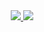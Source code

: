 <div align="center">
    <a href="https://github.com/jstrieb/github-stats#gh-dark-mode-only">
        <img src="https://github.com/NotHydra/github-stats/blob/master/generated/overview.svg#gh-dark-mode-only" />
        <img src="https://github.com/NotHydra/github-stats/blob/master/generated/languages.svg#gh-dark-mode-only" />
    </a>
 </div>
